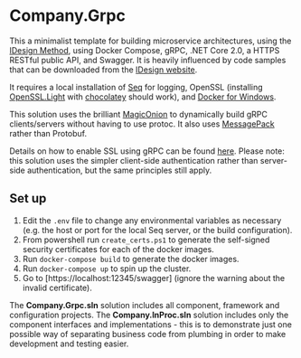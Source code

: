 # Company.Grpc

This a minimalist template for building microservice architectures, using the [IDesign Method](http://www.idesign.net/), using Docker Compose, gRPC, .NET Core 2.0, a HTTPS RESTful public API, and Swagger. It is heavily influenced by code samples that can be downloaded from the [IDesign website](http://www.idesign.net/Downloads).

It requires a local installation of [Seq](https://getseq.net/) for logging, OpenSSL (installing [OpenSSL.Light](https://chocolatey.org/packages/OpenSSL.Light) with [chocolatey](https://chocolatey.org/) should work), and [Docker for Windows](https://www.docker.com/docker-windows).

This solution uses the brilliant [MagicOnion](https://github.com/neuecc/MagicOnion) to dynamically build gRPC clients/servers without having to use protoc. It also uses [MessagePack](https://github.com/neuecc/MessagePack-CSharp) rather than Protobuf.

Details on how to enable SSL using gRPC can be found [here](https://stackoverflow.com/questions/37714558/how-to-enable-server-side-ssl-for-grpc). Please note: this solution uses the simpler client-side authentication rather than server-side authentication, but the same principles still apply.

## Set up

1. Edit the `.env` file to change any environmental variables as necessary (e.g. the host or port for the local Seq server, or the build configuration).
1. From powershell run `create_certs.ps1` to generate the self-signed security certificates for each of the docker images.
1. Run `docker-compose build` to generate the docker images.
1. Run `docker-compose up` to spin up the cluster.
1. Go to [https://localhost:12345/swagger] (ignore the warning about the invalid certificate).

The **Company.Grpc.sln** solution includes all component, framework and configuration projects. The **Company.InProc.sln** solution includes only the component interfaces and implementations - this is to demonstrate just one possible way of separating business code from plumbing in order to make development and testing easier.
